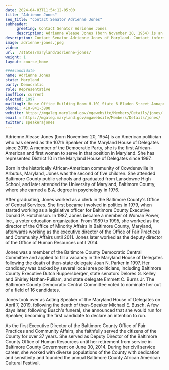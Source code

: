 ```yaml
---
date: 2024-04-03T11:54:12-05:00
title: "Adrienne Jones"
seo_title: "contact Senator Adrienne Jones"
subheader:
     greeting: Contact Senator Adrienne Jones
     description: Adrienne Alease Jones (born November 20, 1954) is an American politician who has served as the 107th Speaker of the Maryland House of Delegates since 2019. A member of the Democratic Party, she is the first African-American and first woman to serve in that position in Maryland. She has represented District 10 in the Maryland House of Delegates since 1997.
description: Contact Senator Adrienne Jones of Maryland. Contact information for Adrienne Jones includes email address, phone number, and mailing address.
image: adrienne-jones.jpeg
video:
url:  /states/maryland/adrienne-jones/
weight: 1
layout: course_home

####candidate
name: Adrienne Jones
state: Maryland
party: Democratic
role: Representative
inoffice: current
elected: 1997
mailing1: House Office Building Room H-101 State 6 Bladen Street Annapolis, MD 21401
phone1: 410-841-3800
website: https://mgaleg.maryland.gov/mgawebsite/Members/Details/jones/
email : https://mgaleg.maryland.gov/mgawebsite/Members/Details/jones/
twitter: speakerajones
---
```


Adrienne Alease Jones (born November 20, 1954) is an American politician who has served as the 107th Speaker of the Maryland House of Delegates since 2019. A member of the Democratic Party, she is the first African-American and first woman to serve in that position in Maryland. She has represented District 10 in the Maryland House of Delegates since 1997.

Born in the historically African-American community of Cowdensville in Arbutus, Maryland, Jones was the second of five children. She attended Baltimore County public schools and graduated from Lansdowne High School, and later attended the University of Maryland, Baltimore County, where she earned a B.A. degree in psychology in 1976.

After graduating, Jones worked as a clerk in the Baltimore County's Office of Central Services. She first became involved in politics in 1979, when started working as a legislative officer for Baltimore County Executive Donald P. Hutchinson. In 1987, Jones became a member of Woman Power, Inc., a voter education organization. From 1989 to 1995, she worked as the director of the Office of Minority Affairs in Baltimore County, Maryland, afterwards working as the executive director of the Office of Fair Practices and Community Affairs until 2011. Jones later worked as the deputy director of the Office of Human Resources until 2014.

Jones was a member of the Baltimore County Democratic Central Committee and applied to fill a vacancy in the Maryland House of Delegates following the death of then-state delegate Joan N. Parker in 1997. Her candidacy was backed by several local area politicians, including Baltimore County Executive Dutch Ruppersberger, state senators Delores G. Kelley and Shirley Nathan-Pulliam, and state delegate Emmett C. Burns Jr. The Baltimore County Democratic Central Committee voted to nominate her out of a field of 16 candidates.

Jones took over as Acting Speaker of the Maryland House of Delegates on April 7, 2019, following the death of then-Speaker Michael E. Busch. A few days later, following Busch's funeral, she announced that she would run for Speaker, becoming the first candidate to declare an intention to run.

As the first Executive Director of the Baltimore County Office of Fair Practices and Community Affairs, she faithfully served the citizens of the County for over 37 years. She served as Deputy Director of the Baltimore County Office of Human Resources until her retirement from service in Baltimore County Government on June 30, 2014. During her civil service career, she worked with diverse populations of the County with dedication and sensitivity and founded the annual Baltimore County African American Cultural Festival.
